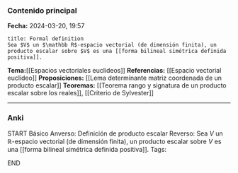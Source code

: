 ### Contenido principal

**Fecha:** 2024-03-20, 19:57

```ad-formal
title: Formal definition
Sea $V$ un $\mathbb R$-espacio vectorial (de dimensión finita), un producto escalar sobre $V$ es una [[forma bilineal simétrica definida positiva]].
```

**Tema:**[[Espacios vectoriales euclídeos]]
**Referencias:** [[Espacio vectorial euclídeo]]
**Proposiciones:** [[Lema determinante matriz coordenada de un producto escalar]]
**Teoremas:** [[Teorema rango y signatura de un producto escalar sobre los reales]], [[Criterio de Sylvester]]

---
### Anki

START
Básico
Anverso: Definición de producto escalar
Reverso: Sea $V$ un $\mathbb R$-espacio vectorial (de dimensión finita), un producto escalar sobre $V$ es una [[forma bilineal simétrica definida positiva]].
Tags:
<!--ID: 1727083428019-->
END
